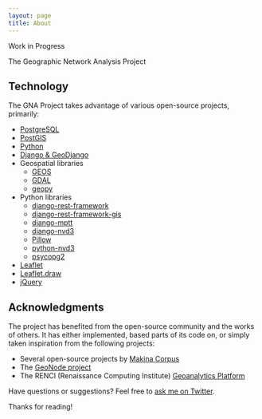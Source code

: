```yaml
---
layout: page
title: About
---
```


<p class="message">
  Work in Progress
</p>

The Geographic Network Analysis Project

## Technology

The GNA Project takes advantage of various open-source projects, primarily:

* [PostgreSQL](http://www.postgresql.org)
* [PostGIS](http://postgis.net)
* [Python](https://www.python.org)
* [Django & GeoDjango](https://www.djangoproject.com)
* Geospatial libraries
    * [GEOS](http://trac.osgeo.org/geos/)
    * [GDAL](http://www.gdal.org)
    * [geopy](https://github.com/geopy/geopy)
* Python libraries
    * [django-rest-framework](http://www.django-rest-framework.org)
    * [django-rest-framework-gis](https://github.com/djangonauts/django-rest-framework-gis)
    * [django-mptt](https://github.com/django-mptt/django-mptt/)
    * [django-nvd3](https://github.com/areski/django-nvd3)
    * [Pillow](http://python-pillow.github.io)
    * [python-nvd3](https://github.com/areski/python-nvd3)
    * [psycopg2](http://initd.org/psycopg/)
* [Leaflet](http://leafletjs.com)
* [Leaflet.draw](https://github.com/Leaflet/Leaflet.draw)
* [jQuery](http://jquery.com)

## Acknowledgments

The project has benefited from the open-source community and the works of others.
It has either implemented, based parts of its code on, or simply taken inspiration from the following projects:

* Several open-source projects by [Makina Corpus](http://makina-corpus.com)
* The [GeoNode project](http://geonode.org)
* The RENCI (Renaissance Computing Institute) [Geoanalytics Platform](http://renci.org/research/geoanalytics-framework/)

Have questions or suggestions? Feel free to [ask me on Twitter](https://twitter.com/ponceleao).

Thanks for reading!
